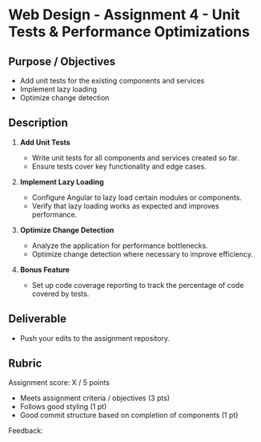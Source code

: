 # Web Design - Assignment 4 - Unit Tests & Performance Optimizations

## Purpose / Objectives
- Add unit tests for the existing components and services
- Implement lazy loading
- Optimize change detection

## Description
1. **Add Unit Tests**
   - Write unit tests for all components and services created so far.
   - Ensure tests cover key functionality and edge cases.
 
2. **Implement Lazy Loading**
   - Configure Angular to lazy load certain modules or components.
   - Verify that lazy loading works as expected and improves performance.
 
3. **Optimize Change Detection**
   - Analyze the application for performance bottlenecks.
   - Optimize change detection where necessary to improve efficiency.

4. **Bonus Feature**
   - Set up code coverage reporting to track the percentage of code covered by tests.

## Deliverable
- Push your edits to the assignment repository.

## Rubric

Assignment score: X / 5 points

- Meets assignment criteria / objectives (3 pts)
- Follows good styling (1 pt)
- Good commit structure based on completion of components (1 pt)

Feedback: